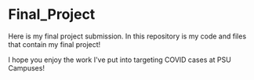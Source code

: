 # Final_Project

Here is my final project submission. In this repository is my code and files that contain my final project! 

I hope you enjoy the work I've put into targeting COVID cases at PSU Campuses!





